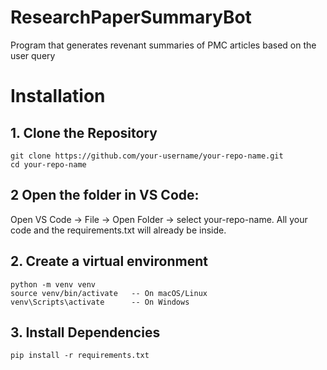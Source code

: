 # ResearchPaperSummaryBot
Program that generates revenant summaries of PMC articles based on the user query

# Installation

## 1. Clone the Repository
```
git clone https://github.com/your-username/your-repo-name.git
cd your-repo-name
```
## 2 Open the folder in VS Code:
Open VS Code → File → Open Folder → select your-repo-name.
All your code and the requirements.txt will already be inside.
  
## 2. Create a virtual environment
```
python -m venv venv
source venv/bin/activate   -- On macOS/Linux
venv\Scripts\activate      -- On Windows
```
  
## 3. Install Dependencies
```
pip install -r requirements.txt
```

